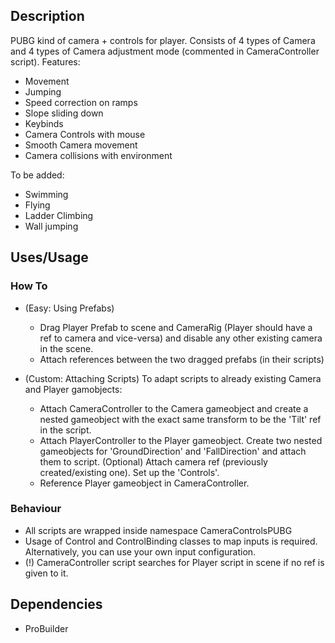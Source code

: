 ## Description

PUBG kind of camera + controls for player. Consists of 4 types of Camera and 4 types of Camera adjustment mode (commented in CameraController script).
Features:

-   Movement
-   Jumping
-   Speed correction on ramps
-   Slope sliding down
-   Keybinds
-   Camera Controls with mouse
-   Smooth Camera movement
-   Camera collisions with environment

To be added:

-   Swimming
-   Flying
-   Ladder Climbing
-   Wall jumping

## Uses/Usage

### How To

-   (Easy: Using Prefabs)

    -   Drag Player Prefab to scene and CameraRig (Player should have a ref to camera and vice-versa) and disable any other existing camera in the scene.
    -   Attach references between the two dragged prefabs (in their scripts)

-   (Custom: Attaching Scripts) To adapt scripts to already existing Camera and Player gamobjects:
    -   Attach CameraController to the Camera gameobject and create a nested gameobject with the exact same transform to be the 'Tilt' ref in the script.
    -   Attach PlayerController to the Player gameobject. Create two nested gameobjects for 'GroundDirection' and 'FallDirection' and attach them to script. (Optional) Attach camera ref (previously created/existing one). Set up the 'Controls'.
    -   Reference Player gameobject in CameraController.

### Behaviour

-   All scripts are wrapped inside namespace CameraControlsPUBG
-   Usage of Control and ControlBinding classes to map inputs is required. Alternatively, you can use your own input configuration.
-   (!) CameraController script searches for Player script in scene if no ref is given to it.

## Dependencies

-   ProBuilder
